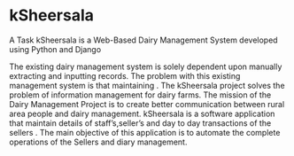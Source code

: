 # kSheersala
A Task kSheersala is a Web-Based Dairy Management System developed using Python and Django 

The existing dairy management system is solely dependent upon
manually extracting and inputting records. The problem with this
existing management system is that maintaining . The kSheersala
project solves the problem of information management for dairy
farms. The mission of the Dairy Management Project is to create
better communication between rural area people and dairy
management. kSheersala is a software application that maintain
details of staff’s,seller’s and day to day transactions of the sellers . The
main objective of this application is to automate the complete
operations of the Sellers and diary management.
